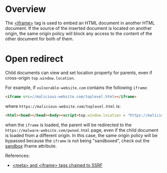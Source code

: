 # Overview

The [&lt;iframe&gt;](https://developer.mozilla.org/en-US/docs/Web/HTML/Element/iframe) tag is used to embed an HTML document in another HTML document. If the source of the inserted document is located on another origin, the same origin policy will block any access to the content of the other document for both of them.

# Open redirect

Child documents can view and set location property for parents, even if cross-origin `top.window.location`.

For example, if `vulnerable-website.com` contains the following `iframe`:

```html
<iframe src=//malicious-website.com/toplevel.html></iframe>
```

where `https://malicious-website.com/toplevel.html` is:

```html
<html><head></head><body><script>top.window.location = "https://malicious-website.com/pwned.html"</script></body></html>
```

when the `iframe` is loaded, the parent will be redirected to the `https://malware-website.com/pwned.html` page, even if the child document is loaded from a different origin. In this case, the same origin policy will be bypassed because the `iframe` is not being "sandboxed", check out the [sandbox](https://developer.mozilla.org/en-US/docs/Web/HTML/Element/iframe) iframe attribute.

References:
- [&lt;meta&gt; and &lt;iframe&gt; tags chained to SSRF](https://medium.com/@know.0nix/hunting-good-bugs-with-only-html-d8fd40d17b38)
